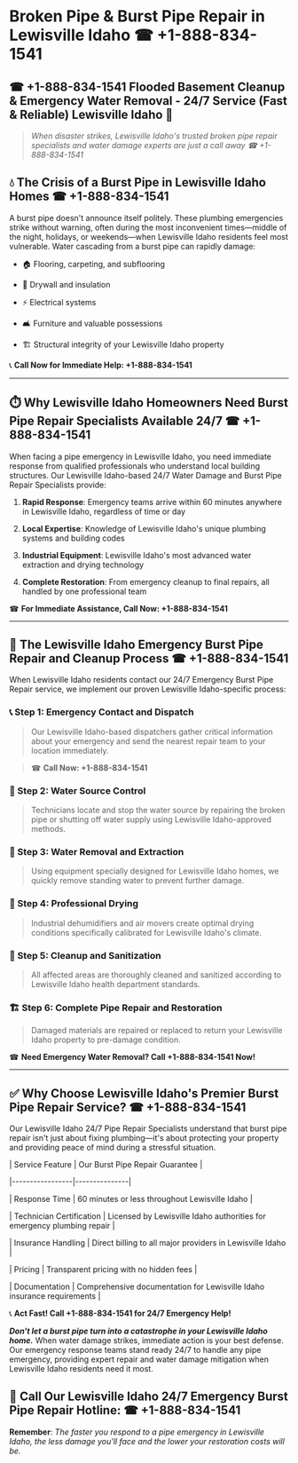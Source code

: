 # Broken Pipe & Burst Pipe Repair in Lewisville Idaho ☎ +1-888-834-1541  
## ☎ +1-888-834-1541 Flooded Basement Cleanup & Emergency Water Removal - 24/7 Service (Fast & Reliable) Lewisville Idaho 🚨  

> *When disaster strikes, Lewisville Idaho's trusted broken pipe repair specialists and water damage experts are just a call away ☎ +1-888-834-1541*  

## 💧 The Crisis of a Burst Pipe in Lewisville Idaho Homes ☎ +1-888-834-1541  

A burst pipe doesn't announce itself politely. These plumbing emergencies strike without warning, often during the most inconvenient times—middle of the night, holidays, or weekends—when Lewisville Idaho residents feel most vulnerable. Water cascading from a burst pipe can rapidly damage:  

* 🏠 Flooring, carpeting, and subflooring  
* 🧱 Drywall and insulation  
* ⚡ Electrical systems  
* 🛋️ Furniture and valuable possessions  
* 🏗️ Structural integrity of your Lewisville Idaho property  

📞 **Call Now for Immediate Help: +1-888-834-1541**  

---  

## ⏱️ Why Lewisville Idaho Homeowners Need Burst Pipe Repair Specialists Available 24/7 ☎ +1-888-834-1541  

When facing a pipe emergency in Lewisville Idaho, you need immediate response from qualified professionals who understand local building structures. Our Lewisville Idaho-based 24/7 Water Damage and Burst Pipe Repair Specialists provide:  

1. **Rapid Response**: Emergency teams arrive within 60 minutes anywhere in Lewisville Idaho, regardless of time or day  
2. **Local Expertise**: Knowledge of Lewisville Idaho's unique plumbing systems and building codes  
3. **Industrial Equipment**: Lewisville Idaho's most advanced water extraction and drying technology  
4. **Complete Restoration**: From emergency cleanup to final repairs, all handled by one professional team  

☎ **For Immediate Assistance, Call Now: +1-888-834-1541**  

---  

## 🔧 The Lewisville Idaho Emergency Burst Pipe Repair and Cleanup Process ☎ +1-888-834-1541  

When Lewisville Idaho residents contact our 24/7 Emergency Burst Pipe Repair service, we implement our proven Lewisville Idaho-specific process:  

### 📞 Step 1: Emergency Contact and Dispatch  
> Our Lewisville Idaho-based dispatchers gather critical information about your emergency and send the nearest repair team to your location immediately.  
> ☎ **Call Now: +1-888-834-1541**  

### 🚿 Step 2: Water Source Control  
> Technicians locate and stop the water source by repairing the broken pipe or shutting off water supply using Lewisville Idaho-approved methods.  

### 🌊 Step 3: Water Removal and Extraction  
> Using equipment specially designed for Lewisville Idaho homes, we quickly remove standing water to prevent further damage.  

### 💨 Step 4: Professional Drying  
> Industrial dehumidifiers and air movers create optimal drying conditions specifically calibrated for Lewisville Idaho's climate.  

### 🧼 Step 5: Cleanup and Sanitization  
> All affected areas are thoroughly cleaned and sanitized according to Lewisville Idaho health department standards.  

### 🏗️ Step 6: Complete Pipe Repair and Restoration  
> Damaged materials are repaired or replaced to return your Lewisville Idaho property to pre-damage condition.  

☎ **Need Emergency Water Removal? Call +1-888-834-1541 Now!**  

---  

## ✅ Why Choose Lewisville Idaho's Premier Burst Pipe Repair Service? ☎ +1-888-834-1541  

Our Lewisville Idaho 24/7 Pipe Repair Specialists understand that burst pipe repair isn't just about fixing plumbing—it's about protecting your property and providing peace of mind during a stressful situation.  

| Service Feature | Our Burst Pipe Repair Guarantee |  
|-----------------|---------------|  
| Response Time | 60 minutes or less throughout Lewisville Idaho |  
| Technician Certification | Licensed by Lewisville Idaho authorities for emergency plumbing repair |  
| Insurance Handling | Direct billing to all major providers in Lewisville Idaho |  
| Pricing | Transparent pricing with no hidden fees |  
| Documentation | Comprehensive documentation for Lewisville Idaho insurance requirements |  

📞 **Act Fast! Call +1-888-834-1541 for 24/7 Emergency Help!**  

***Don't let a burst pipe turn into a catastrophe in your Lewisville Idaho home.*** When water damage strikes, immediate action is your best defense. Our emergency response teams stand ready 24/7 to handle any pipe emergency, providing expert repair and water damage mitigation when Lewisville Idaho residents need it most.  

## 📱 Call Our Lewisville Idaho 24/7 Emergency Burst Pipe Repair Hotline: ☎ +1-888-834-1541  

**Remember**: *The faster you respond to a pipe emergency in Lewisville Idaho, the less damage you'll face and the lower your restoration costs will be.*